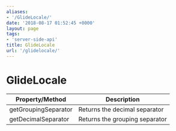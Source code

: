 ```yaml
---
aliases:
- '/GlideLocale/'
date: '2018-08-17 01:52:45 +0000'
layout: page
tags:
- 'server-side-api'
title: GlideLocale
url: '/glidelocale/'
---
```


# GlideLocale

| Property/Method      | Description                    |
|----------------------|--------------------------------|
| getGroupingSeparator | Returns the decimal separator  |
| getDecimalSeparator  | Returns the grouping separator |

